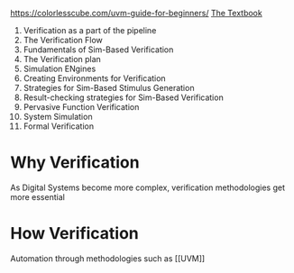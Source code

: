 https://colorlesscube.com/uvm-guide-for-beginners/
[The Textbook](https://dl.acm.org/doi/pdf/10.5555/2843495)
1) Verification as a part of the pipeline
2) The Verification Flow
3) Fundamentals of Sim-Based Verification
4) The Verification plan
5) Simulation ENgines
6) Creating Environments for Verification
7) Strategies for Sim-Based Stimulus Generation
8) Result-checking strategies for Sim-Based Verification
9) Pervasive Function Verification
10) System Simulation
11) Formal Verification
# Why Verification
As Digital Systems become more complex, verification methodologies get more essential
# How Verification
Automation through methodologies such as [[UVM]]
